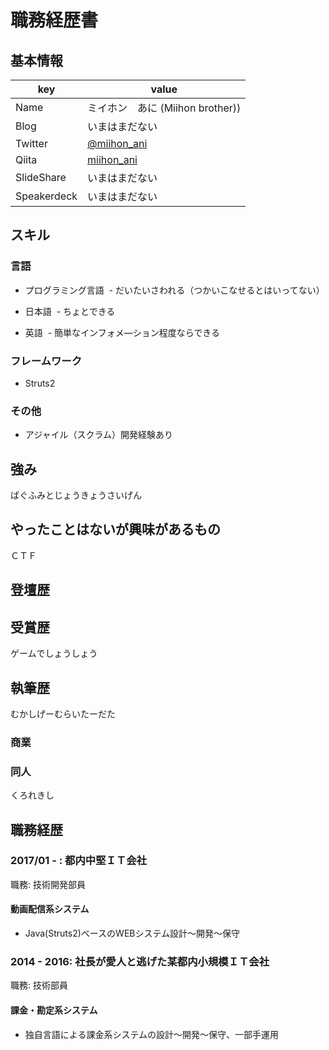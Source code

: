 # 職務経歴書

## 基本情報

|key|value|
|---|-----|
|Name|ミイホン　あに (Miihon brother))|
|Blog|いまはまだない|
|Twitter|[@miihon_ani](https://twitter.com/miihon_ani)|
|Qiita|[miihon_ani](https://qiita.com/miihon_ani)|
|SlideShare|いまはまだない|
|Speakerdeck|いまはまだない|

## スキル

### 言語

- プログラミング言語
  - だいたいさわれる（つかいこなせるとはいってない）

- 日本語
  - ちょとできる
- 英語
  - 簡単なインフォメ―ション程度ならできる

### フレームワーク

- Struts2

### その他

- アジャイル（スクラム）開発経験あり

## 強み
ばぐふみとじょうきょうさいげん

## やったことはないが興味があるもの
ＣＴＦ

## 登壇歴

## 受賞歴
ゲームでしょうしょう

## 執筆歴
むかしげーむらいたーだた

### 商業

### 同人
くろれきし

## 職務経歴

### 2017/01 - : 都内中堅ＩＴ会社

職務: 技術開発部員

#### 動画配信系システム

- Java(Struts2)ベースのWEBシステム設計～開発～保守

### 2014 - 2016: 社長が愛人と逃げた某都内小規模ＩＴ会社

職務: 技術部員

#### 課金・勘定系システム

- 独自言語による課金系システムの設計～開発～保守、一部手運用
